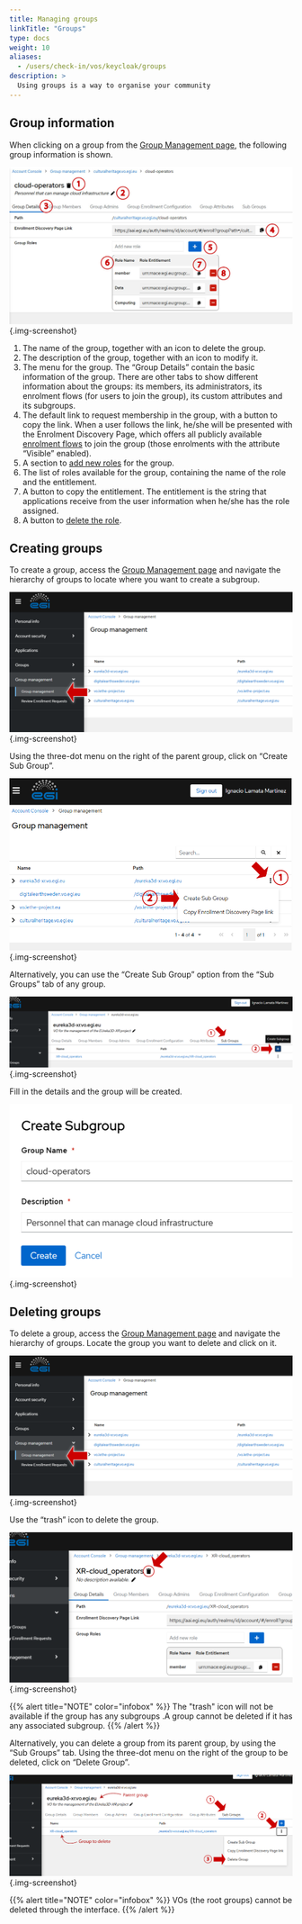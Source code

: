 ```yaml
---
title: Managing groups
linkTitle: "Groups"
type: docs
weight: 10
aliases:
  - /users/check-in/vos/keycloak/groups
description: >
  Using groups is a way to organise your community
---
```


## Group information

When clicking on a group from the
[Group Management page](https://aai.egi.eu/auth/realms/id/account/#/groups/admingroups),
the following group information is shown.

![Group details](./group_details.jpg) {.img-screenshot}

1.  The name of the group, together with an icon to delete the group.
2.  The description of the group, together with an icon to modify it.
3.  The menu for the group. The “Group Details” contain the basic information of
    the group. There are other tabs to show different information about the
    groups: its members, its administrators, its enrolment flows (for users to
    join the group), its custom attributes and its subgroups.
4.  The default link to request membership in the group, with a button to copy
    the link. When a user follows the link, he/she will be presented with the
    Enrolment Discovery Page, which offers all publicly available
    [enrolment flows](../members/#group-enrolments) to join the group (those
    enrolments with the attribute “Visible” enabled).
5.  A section to [add new roles](../roles/#creating-group-roles) for the group.
6.  The list of roles available for the group, containing the name of the role
    and the entitlement.
7.  A button to copy the entitlement. The entitlement is the string that
    applications receive from the user information when he/she has the role
    assigned.
8.  A button to [delete the role](../roles/#deleting-group-roles).

## Creating groups

To create a group, access the
[Group Management page](https://aai.egi.eu/auth/realms/id/account/#/groups/admingroups)
and navigate the hierarchy of groups to locate where you want to create a
subgroup.

![Menu option Group management](./menu_groupmanagement.png) {.img-screenshot}

Using the three-dot menu on the right of the parent group, click on “Create Sub
Group”.

![Create subgroup from main list](./subgroup_create.png) {.img-screenshot}

Alternatively, you can use the “Create Sub Group” option from the “Sub Groups”
tab of any group.

![Create subgroup from Sub Groups menu](./subgroup_create2.png)
{.img-screenshot}

Fill in the details and the group will be created.

![Details for subgroup creation](./subgroup_create_detail.png) {.img-screenshot}

## Deleting groups

To delete a group, access the
[Group Management page](https://aai.egi.eu/auth/realms/id/account/#/groups/admingroups)
and navigate the hierarchy of groups. Locate the group you want to delete and
click on it.

![Menu option Group management](./menu_groupmanagement.png) {.img-screenshot}

Use the “trash” icon to delete the group.

![Delete group from group details](./subgroup_delete.png) {.img-screenshot}

{{% alert title="NOTE" color="infobox" %}} The "trash" icon will not be
available if the group has any subgroups .A group cannot be deleted if it has
any associated subgroup. {{% /alert %}}

Alternatively, you can delete a group from its parent group, by using the “Sub
Groups” tab. Using the three-dot menu on the right of the group to be deleted,
click on “Delete Group”.

![Delete group from list of subgroups](./subgroup_delete2.png) {.img-screenshot}

{{% alert title="NOTE" color="infobox" %}} VOs (the root groups) cannot be
deleted through the interface. {{% /alert %}}

